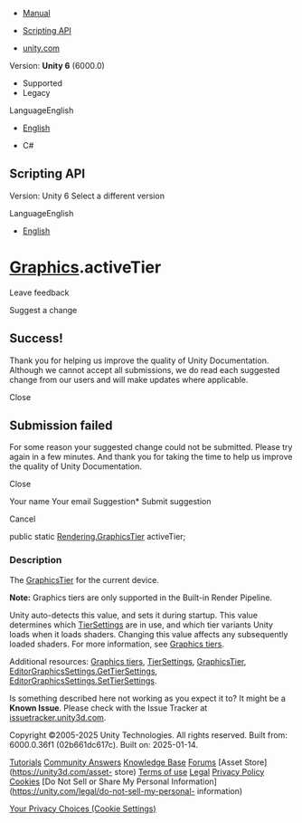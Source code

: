 [ ]()

  * [Manual](../Manual/index.html)
  * [Scripting API](../ScriptReference/index.html)

  * [unity.com](https://unity.com/)

Version: **Unity 6** (6000.0)

  * Supported
  * Legacy

LanguageEnglish

  * [English]()

  * C#

[ ](https://docs.unity3d.com)

## Scripting API

Version: Unity 6 Select a different version

LanguageEnglish

  * [English]()

#  [Graphics](Graphics.html).activeTier

Leave feedback

Suggest a change

## Success!

Thank you for helping us improve the quality of Unity Documentation. Although
we cannot accept all submissions, we do read each suggested change from our
users and will make updates where applicable.

Close

## Submission failed

For some reason your suggested change could not be submitted. Please <a>try
again</a> in a few minutes. And thank you for taking the time to help us
improve the quality of Unity Documentation.

Close

Your name Your email Suggestion* Submit suggestion

Cancel

[ ]()

public static [Rendering.GraphicsTier](Rendering.GraphicsTier.html)
activeTier;

### Description

The [GraphicsTier](Rendering.GraphicsTier.html) for the current device.

**Note:** Graphics tiers are only supported in the Built-in Render Pipeline.  
  
Unity auto-detects this value, and sets it during startup. This value
determines which [TierSettings](Rendering.TierSettings.html) are in use, and
which tier variants Unity loads when it loads shaders. Changing this value
affects any subsequently loaded shaders. For more information, see [Graphics
tiers](../Manual/graphics-tiers.html).  
  
Additional resources: [Graphics tiers](../Manual/graphics-tiers.html),
[TierSettings](Rendering.TierSettings.html),
[GraphicsTier](Rendering.GraphicsTier.html),
[EditorGraphicsSettings.GetTierSettings](Rendering.EditorGraphicsSettings.GetTierSettings.html),
[EditorGraphicsSettings.SetTierSettings](Rendering.EditorGraphicsSettings.SetTierSettings.html).

Is something described here not working as you expect it to? It might be a
**Known Issue**. Please check with the Issue Tracker at
[issuetracker.unity3d.com](https://issuetracker.unity3d.com).

Copyright ©2005-2025 Unity Technologies. All rights reserved. Built from:
6000.0.36f1 (02b661dc617c). Built on: 2025-01-14.

[Tutorials](https://unity3d.com/learn) [Community
Answers](https://answers.unity3d.com) [Knowledge
Base](https://support.unity3d.com/hc/en-us)
[Forums](https://forum.unity3d.com) [Asset Store](https://unity3d.com/asset-
store) [Terms of use](https://docs.unity3d.com/Manual/TermsOfUse.html)
[Legal](https://unity.com/legal) [Privacy
Policy](https://unity.com/legal/privacy-policy)
[Cookies](https://unity.com/legal/cookie-policy) [Do Not Sell or Share My
Personal Information](https://unity.com/legal/do-not-sell-my-personal-
information)

[Your Privacy Choices (Cookie Settings)](javascript:void\(0\);)

